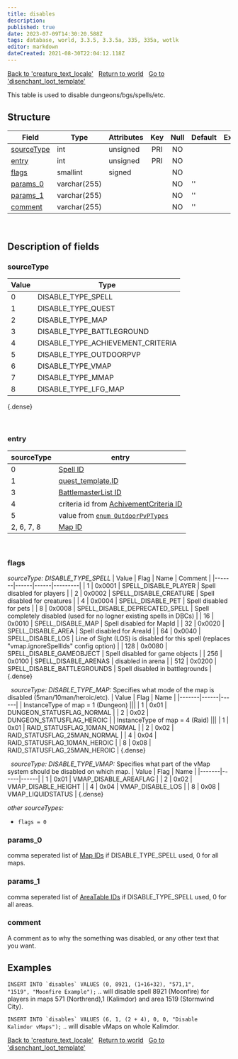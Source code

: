 ```yaml
---
title: disables
description:
published: true
date: 2023-07-09T14:30:20.588Z
tags: database, world, 3.3.5, 3.3.5a, 335, 335a, wotlk
editor: markdown
dateCreated: 2021-08-30T22:04:12.118Z
---
```


<a href="https://trinitycore.info/en/database/335/world/creature_text_locale" class="mt-5 v-btn v-btn--depressed v-btn--flat v-btn--outlined theme--light v-size--default darkblue--text text--lighten-3"><span class="v-btn__content"><i aria-hidden="true" class="v-icon notranslate v-icon--left mdi mdi-arrow-left theme--light"></i><span>Back to 'creature_text_locale'</span></span></a>&nbsp;&nbsp;&nbsp;<a href="https://trinitycore.info/en/database/335/world/home" class="mt-5 v-btn v-btn--depressed v-btn--flat v-btn--outlined theme--light v-size--default darkblue--text text--lighten-3"><span class="v-btn__content"><i aria-hidden="true" class="v-icon notranslate v-icon--left mdi mdi-home-outline theme--light"></i><span>Return to world</span></span></a>&nbsp;&nbsp;&nbsp;<a href="https://trinitycore.info/en/database/335/world/disenchant_loot_template" class="mt-5 v-btn v-btn--depressed v-btn--flat v-btn--outlined theme--light v-size--default darkblue--text text--lighten-3"><span class="v-btn__content"><span>Go to 'disenchant_loot_template'</span><i aria-hidden="true" class="v-icon notranslate v-icon--right mdi mdi-arrow-right theme--light"></i></span></a>

This table is used to disable dungeons/bgs/spells/etc.

## Structure

| Field | Type | Attributes | Key | Null | Default | Extra | Comment |
| --- | --- | --- | :---: | :---: | --- | --- | --- |
| [sourceType](#sourcetype) | int | unsigned | PRI | NO |  |  |  |
| [entry](#entry) | int | unsigned | PRI | NO |  |  |  |
| [flags](#flags) | smallint | signed |  | NO |  |  |  |
| [params_0](#params_0) | varchar(255) |  |  | NO | '' |  |  |
| [params_1](#params_1) | varchar(255) |  |  | NO | '' |  |  |
| [comment](#comment) | varchar(255) |  |  | NO | '' |  |  |
&nbsp;
## Description of fields

### sourceType
| Value | Type |
|-------|------|
| 0 | DISABLE_TYPE_SPELL |
| 1 | DISABLE_TYPE_QUEST |
| 2 | DISABLE_TYPE_MAP |
| 3 | DISABLE_TYPE_BATTLEGROUND |
| 4 | DISABLE_TYPE_ACHIEVEMENT_CRITERIA |
| 5 | DISABLE_TYPE_OUTDOORPVP |
| 6 | DISABLE_TYPE_VMAP |
| 7 | DISABLE_TYPE_MMAP |
| 8 | DISABLE_TYPE_LFG_MAP |
{.dense}

&nbsp;

### entry
| sourceType | entry |
|-------|------|
| 0 | [Spell ID](/files/DBC/335/spell#id) |
| 1 | [quest_template.ID](../world/quest_template#id) |
| 3 | [BattlemasterList ID](/files/DBC/335/battlemasterlist#id) |
| 4 | criteria id from [AchivementCriteria ID](/files/DBC/335/achivementcriteria#id) |
| 5 | value from [`enum OutdoorPvPTypes`](https://github.com/TrinityCore/TrinityCore/blob/3.3.5/src/server/game/OutdoorPvP/OutdoorPvP.h)|
| 2, 6, 7, 8 | [Map ID](/files/DBC/335/map#id) |
&nbsp;

### flags
_sourceType: DISABLE_TYPE_SPELL_
| Value | Flag | Name | Comment |
|-------|------|------|---------|
| 1 | 0x0001 | SPELL_DISABLE_PLAYER | Spell disabled for players |
| 2 | 0x0002 | SPELL_DISABLE_CREATURE | Spell disabled for creatures |
| 4 | 0x0004 | SPELL_DISABLE_PET | Spell disabled for pets |
| 8 | 0x0008 | SPELL_DISABLE_DEPRECATED_SPELL | Spell completely disabled (used for no logner existing spells in DBCs) |
| 16 | 0x0010 | SPELL_DISABLE_MAP | Spell disabled for MapId |
| 32 | 0x0020 | SPELL_DISABLE_AREA | Spell disabled for AreaId |
| 64 | 0x0040 | SPELL_DISABLE_LOS | Line of Sight (LOS) is disabled for this spell (replaces "vmap.ignoreSpellIds" config option) |
| 128 | 0x0080 | SPELL_DISABLE_GAMEOBJECT | Spell disabled for game objects |
| 256 | 0x0100 | SPELL_DISABLE_ARENAS | disabled in arena |
| 512 | 0x0200 | SPELL_DISABLE_BATTLEGROUNDS | Spell disabled in battlegrounds |
{.dense}

&nbsp;
_sourceType: DISABLE_TYPE_MAP:_
Specifies what mode of the map is disabled (5man/10man/heroic/etc).
| Value | Flag | Name |
|-------|------|------|
| InstanceType of map = 1 (Dungeon) |||
| 1 | 0x01 | DUNGEON_STATUSFLAG_NORMAL |
| 2 | 0x02 | DUNGEON_STATUSFLAG_HEROIC |
| InstanceType of map = 4 (Raid) |||
| 1 | 0x01 | RAID_STATUSFLAG_10MAN_NORMAL |
| 2 | 0x02 | RAID_STATUSFLAG_25MAN_NORMAL |
| 4 | 0x04 | RAID_STATUSFLAG_10MAN_HEROIC |
| 8 | 0x08 | RAID_STATUSFLAG_25MAN_HEROIC |
{.dense}

&nbsp;
_sourceType: DISABLE_TYPE_VMAP:_
Specifies what part of the vMap system should be disabled on which map.
| Value | Flag | Name |
|-------|------|------|
| 1 | 0x01 | VMAP_DISABLE_AREAFLAG |
| 2 | 0x02 | VMAP_DISABLE_HEIGHT |
| 4 | 0x04 | VMAP_DISABLE_LOS |
| 8 | 0x08 | VMAP_LIQUIDSTATUS |
{.dense}

_other sourceTypes:_
* `flags = 0`
&nbsp;

### params_0
comma seperated list of [Map IDs](/files/DBC/335/map#id) if DISABLE_TYPE_SPELL used, 0 for all maps.
&nbsp;

### params_1
comma seperated list of [AreaTable IDs](/files/DBC/335/areatable#id) if DISABLE_TYPE_SPELL used, 0 for all areas.
&nbsp;

### comment
A comment as to why the something was disabled, or any other text that you want.
&nbsp;

## Examples
<code>INSERT INTO \`disables` VALUES (0, 8921, (1+16+32), "571,1", "1519", "Moonfire Example");</code>
.. will disable spell 8921 (Moonfire) for players in maps 571 (Northrend),1 (Kalimdor) and area 1519 (Stormwind City).

<code>INSERT INTO \`disables` VALUES (6, 1, (2 + 4), 0, 0, "Disable Kalimdor vMaps");</code>
.. will disable vMaps on whole Kalimdor.

<a href="https://trinitycore.info/en/database/335/world/creature_text_locale" class="mt-5 v-btn v-btn--depressed v-btn--flat v-btn--outlined theme--light v-size--default darkblue--text text--lighten-3"><span class="v-btn__content"><i aria-hidden="true" class="v-icon notranslate v-icon--left mdi mdi-arrow-left theme--light"></i><span>Back to 'creature_text_locale'</span></span></a>&nbsp;&nbsp;&nbsp;<a href="https://trinitycore.info/en/database/335/world/home" class="mt-5 v-btn v-btn--depressed v-btn--flat v-btn--outlined theme--light v-size--default darkblue--text text--lighten-3"><span class="v-btn__content"><i aria-hidden="true" class="v-icon notranslate v-icon--left mdi mdi-home-outline theme--light"></i><span>Return to world</span></span></a>&nbsp;&nbsp;&nbsp;<a href="https://trinitycore.info/en/database/335/world/disenchant_loot_template" class="mt-5 v-btn v-btn--depressed v-btn--flat v-btn--outlined theme--light v-size--default darkblue--text text--lighten-3"><span class="v-btn__content"><span>Go to 'disenchant_loot_template'</span><i aria-hidden="true" class="v-icon notranslate v-icon--right mdi mdi-arrow-right theme--light"></i></span></a>
